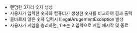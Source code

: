 - 랜덤한 3자리 숫자 생성
- 사용자가 입력한 숫자와 컴퓨터가 생성한 숫자를 비교하여 결과 출력
- 올바르지 않은 숫자 입력시 IllegalArugementException 발생
- 사용자가 게임을 승리하면, 1 또는 2 입력으로 게임 재시작 및 종료